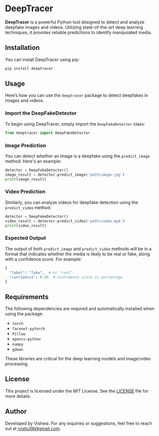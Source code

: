 
# DeepTracer

**DeepTracer** is a powerful Python tool designed to detect and analyze deepfake images and videos. Utilizing state-of-the-art deep learning techniques, it provides reliable predictions to identify manipulated media.

## Installation

You can install DeepTracer using pip:

```bash
pip install deeptracer
```

## Usage

Here’s how you can use the `deeptracer` package to detect deepfakes in images and videos.

### Import the DeepFakeDetector

To begin using DeepTracer, simply import the `DeepFakeDetector` class:

```python
from deeptracer import DeepFakeDetector
```

### Image Prediction

You can detect whether an image is a deepfake using the `predict_image` method. Here's an example:

```python
detector = DeepFakeDetector()
image_result = detector.predict_image('path\image.jpg')
print(image_result)
```

### Video Prediction

Similarly, you can analyze videos for deepfake detection using the `predict_video` method:

```python
detector = DeepFakeDetector()
video_result = detector.predict_video('path\video.mp4')
print(video_result)
```

### Expected Output

The output of both `predict_image` and `predict_video` methods will be in a format that indicates whether the media is likely to be real or fake, along with a confidence score. For example:

```python
{
  "label": "fake",  # or "real"
  "confidence": 0.95  # Confidence score in percentage
}
```

## Requirements

The following dependencies are required and automatically installed when using the package:

- `torch`
- `facenet-pytorch`
- `Pillow`
- `opencv-python`
- `numpy`
- `gdown`

These libraries are critical for the deep learning models and image/video processing.

## License

This project is licensed under the MIT License. See the [LICENSE](LICENSE) file for more details.

## Author

Developed by Vishwa. For any inquiries or suggestions, feel free to reach out at jvishu06@gmail.com.
